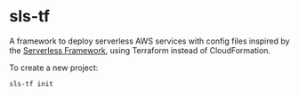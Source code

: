 # sls-tf

A framework to deploy serverless AWS services with config files inspired by the [Serverless Framework](https://www.serverless.com), using Terraform instead of CloudFormation.

To create a new project:

```
sls-tf init
```
